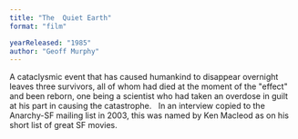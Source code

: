```yaml
---
title: "The  Quiet Earth"
format: "film"

yearReleased: "1985"
author: "Geoff Murphy"
---
```

 A cataclysmic event that has caused humankind to disappear overnight leaves  three survivors, all of whom had died at the moment of the "effect" and been  reborn, one being a scientist who had taken an overdose in guilt at his part in  causing the catastrophe.
  
 In an interview copied to the Anarchy-SF mailing list in  2003,  this was named by Ken Macleod as on his short list of great SF movies.